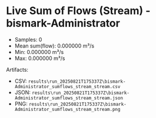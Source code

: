# Live Sum of Flows (Stream) - bismark-Administrator

- Samples: 0
- Mean sum(flow): 0.000000 m³/s
- Min: 0.000000 m³/s
- Max: 0.000000 m³/s

Artifacts:
- CSV: `results\run_20250821T175337Z\bismark-Administrator_sumflows_stream_stream.csv`
- JSON: `results\run_20250821T175337Z\bismark-Administrator_sumflows_stream_stream.json`
- PNG: `results\run_20250821T175337Z\bismark-Administrator_sumflows_stream_stream.png`